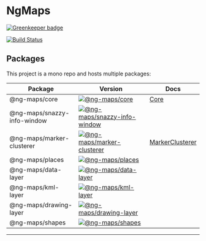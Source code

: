 # NgMaps

[![Greenkeeper badge](https://badges.greenkeeper.io/ng-maps/ng-maps.svg)](https://greenkeeper.io/)

[![Build Status](https://travis-ci.com/ng-maps/ng-maps.svg?branch=master)](https://travis-ci.com/ng-maps/ng-maps)

## Packages

This project is a mono repo and hosts multiple packages:

| Package                               | Version                              | Docs                                                                                                           
|---------------------------------------|-----------------------|--------------------|
| @ng-maps/core                             | [![@ng-maps/core](https://img.shields.io/npm/v/@ng-maps/core.svg)](https://www.npmjs.com/package/@ng-maps/core)      | [Core](https://github.com/ng-maps/ng-maps/tree/master/projects/core)                                        |
| @ng-maps/snazzy-info-window               | [![@ng-maps/snazzy-info-window](https://img.shields.io/npm/v/@ng-maps/snazzy-info-window.svg)](https://www.npmjs.com/package/@ng-maps/snazzy-info-window)    |
| @ng-maps/marker-clusterer              | [![@ng-maps/marker-clusterer](https://img.shields.io/npm/v/@ng-maps/marker-clusterer.svg)](https://www.npmjs.com/package/@ng-maps/marker-clusterer) | [MarkerClusterer](https://github.com/ng-maps/ng-maps/tree/master/projects/marker-clusterer)   
| @ng-maps/places              | [![@ng-maps/places](https://img.shields.io/npm/v/@ng-maps/places.svg)](https://www.npmjs.com/package/@ng-maps/places) |
| @ng-maps/data-layer              | [![@ng-maps/data-layer](https://img.shields.io/npm/v/@ng-maps/data-layer.svg)](https://www.npmjs.com/package/@ng-maps/data-layer) |
| @ng-maps/kml-layer              | [![@ng-maps/kml-layer](https://img.shields.io/npm/v/@ng-maps/kml-layer.svg)](https://www.npmjs.com/package/@ng-maps/kml-layer) |
| @ng-maps/drawing-layer              | [![@ng-maps/drawing-layer](https://img.shields.io/npm/v/@ng-maps/drawing-layer.svg)](https://www.npmjs.com/package/@ng-maps/drawing-layer) |
| @ng-maps/shapes              | [![@ng-maps/shapes](https://img.shields.io/npm/v/@ng-maps/shapes.svg)](https://www.npmjs.com/package/@ng-maps/shapes) |

---
